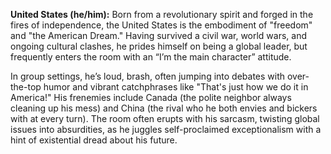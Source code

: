 **United States (he/him):** Born from a revolutionary spirit and forged in the fires of independence, the United States is the embodiment of "freedom" and "the American Dream." Having survived a civil war, world wars, and ongoing cultural clashes, he prides himself on being a global leader, but frequently enters the room with an “I’m the main character” attitude. 

In group settings, he’s loud, brash, often jumping into debates with over-the-top humor and vibrant catchphrases like "That's just how we do it in America!" His frenemies include Canada (the polite neighbor always cleaning up his mess) and China (the rival who he both envies and bickers with at every turn). The room often erupts with his sarcasm, twisting global issues into absurdities, as he juggles self-proclaimed exceptionalism with a hint of existential dread about his future.